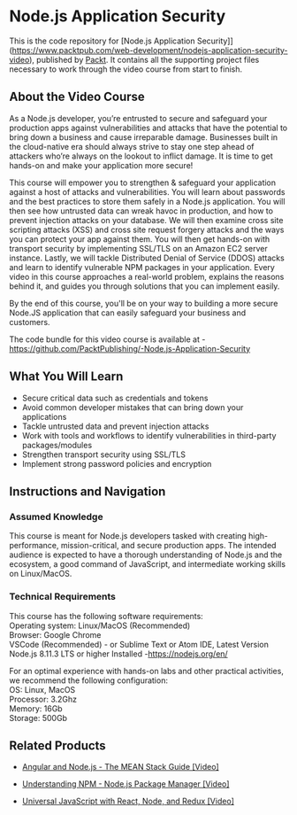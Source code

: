 # Node.js Application Security
This is the code repository for [Node.js Application Security]](https://www.packtpub.com/web-development/nodejs-application-security-video), published by [Packt](https://www.packtpub.com/?utm_source=github). It contains all the supporting project files necessary to work through the video course from start to finish.
## About the Video Course
As a Node.js developer, you’re entrusted to secure and safeguard your production apps against vulnerabilities and attacks that have the potential to bring down a 
business and cause irreparable damage. Businesses built in the cloud-native era should always strive to stay one step ahead of attackers who’re always on the lookout to 
inflict damage. It is time to get hands-on and make your application more secure!

This course will empower you to strengthen & safeguard your application against a host of attacks and vulnerabilities. You will learn about passwords and the best 
practices to store them safely in a Node.js application. You will then see how untrusted data can wreak havoc in production, and how to prevent injection attacks on your database. 
We will then examine cross site scripting attacks (XSS) and cross site request forgery attacks and the ways you can protect your app against them. You will then get hands-on with 
transport security by implementing SSL/TLS on an Amazon EC2 server instance. Lastly, we will tackle Distributed Denial of Service (DDOS) attacks and learn to identify vulnerable 
NPM packages in your application. Every video in this course approaches a real-world problem, explains the reasons behind it, and guides you through solutions that you can implement 
easily.

By the end of this course, you'll be on your way to building a more secure Node.JS application that can easily safeguard your business and customers.

The code bundle for this video course is available at - https://github.com/PacktPublishing/-Node.js-Application-Security

<H2>What You Will Learn</H2>
<DIV class=book-info-will-learn-text>
<UL>
<LI> Secure critical data such as credentials and tokens
<LI> Avoid common developer mistakes that can bring down your applications
<LI> Tackle untrusted data and prevent injection attacks
<LI> Work with tools and workflows to identify vulnerabilities in third-party packages/modules
<LI> Strengthen transport security using SSL/TLS
<LI> Implement strong password policies and encryption
</LI></UL></DIV>

## Instructions and Navigation
### Assumed Knowledge
This course is meant for Node.js developers tasked with creating high-performance, mission-critical, and secure production apps. 
The intended audience is expected to have a thorough understanding of Node.js and the ecosystem, a good command of JavaScript, and intermediate working skills on Linux/MacOS.
### Technical Requirements
This course has the following software requirements:<br/>
Operating system: Linux/MacOS (Recommended)<br/>
Browser: Google Chrome<br/>
VSCode (Recommended)  - or Sublime Text or Atom IDE, Latest Version<br/>
Node.js 8.11.3 LTS or higher Installed -https://nodejs.org/en/<br/>

For an optimal experience with hands-on labs and other practical activities, we recommend the following configuration:<br/>
OS: Linux, MacOS<br/>
Processor: 3.2Ghz<br/>
Memory: 16Gb<br/>
Storage: 500Gb<br/>


## Related Products
* [Angular and Node.js - The MEAN Stack Guide [Video]](https://www.packtpub.com/application-development/angular-and-nodejs-mean-stack-guide-video)

* [Understanding NPM - Node.js Package Manager [Video]](https://www.packtpub.com/application-development/understanding-npm-nodejs-package-manager-video)

* [Universal JavaScript with React, Node, and Redux [Video]](https://www.packtpub.com/web-development/universal-javascript-react-node-and-redux-video)

